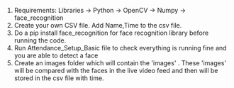 1. Requirements: Libraries
   -> Python
   -> OpenCV
   -> Numpy
   -> face_recognition 
2. Create your own CSV file. Add Name,Time to the csv file.
3. Do a pip install face_recognition for face recognition library before running the code.
4. Run Attendance_Setup_Basic file to check everything is running fine and you are able to detect a face
5. Create an images folder which will contain the 'images' . These 'images' will be compared with the faces in the live video feed and then will be stored in the csv file with time.
